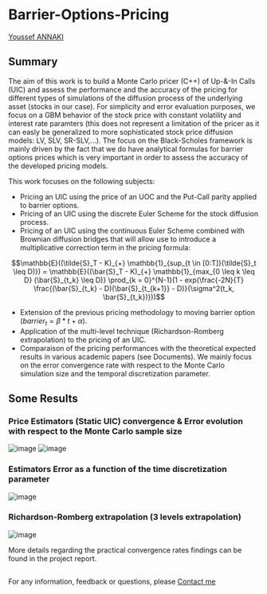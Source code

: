 # Barrier-Options-Pricing
[Youssef ANNAKI](https://www.linkedin.com/in/youssef-annaki-a91ab5192/)
## Summary

The aim of this work is to build a Monte Carlo pricer (C++) of Up-&-In Calls (UIC) and assess the performance and the accuracy of the pricing for different types of simulations of the diffusion process of the underlying asset (stocks in our case).
For simplicity and error evaluation purposes, we focus on a GBM behavior of the stock price with constant volatility and interest rate paramters (this does not represent a limitation of the pricer as it can easly be generalized to more sophisticated stock price diffusion models: LV, SLV, SR-SLV,...). The focus on the Black-Scholes framework is mainly driven by the fact that we do have analytical formulas for barrier options prices which is very important in order to assess the accuracy of the developed pricing models.

This work focuses on the following subjects:
- Pricing an UIC using the price of an UOC and the Put-Call parity applied to barrier options.
- Pricing of an UIC using the discrete Euler Scheme for the stock diffusion process.
- Pricing of an UIC using the continuous Euler Scheme combined with Brownian diffusion bridges that will allow use to introduce a multiplicative correction term in the pricing formula:

```math
\mathbb{E}((\tilde{S}_T - K)_{+} \mathbb{1}_{sup_{t \in [0:T]}(\tilde{S}_t \leq D)}) = \mathbb{E}((\bar{S}_T - K)_{+} \mathbb{1}_{max_{0 \leq k \leq D} (\bar{S}_{t_k} \leq D)} \prod_{k = 0}^{N-1}(1 - exp(\frac{-2N}{T} \frac{(\bar{S}_{t_k} - D)(\bar{S}_{t_{k+1}} - D)}{\sigma^2(t_k, \bar{S}_{t_k})}))
  ```
  - Extension of the previous pricing methodology to moving barrier option ($` barrier_t = \beta * t + \alpha `$).
  - Application of the multi-level technique (Richardson-Romberg extrapolation) to the pricing of an UIC.
  - Comparaison of the pricing performances with the theoretical expected results in various academic papers (see Documents). We mainly focus on the error convergence rate with respect to the Monte Carlo simulation size and the temporal discretization parameter.

## Some Results

### Price Estimators (Static UIC) convergence & Error evolution with respect to the Monte Carlo sample size
![image](https://github.com/YsfAnnaki/Barrier-Options-Pricing/assets/134018406/a50a683c-60e9-40bb-985a-b26a0da677d6)
![image](https://github.com/YsfAnnaki/Barrier-Options-Pricing/assets/134018406/4877c898-2aa1-49a0-8ce1-3b5f8edd5f80)

### Estimators Error as a function of the time discretization parameter
![image](https://github.com/YsfAnnaki/Barrier-Options-Pricing/assets/134018406/0a6600cc-c8e4-4fc9-93e7-5ae6c1b9f7e1)

### Richardson-Romberg extrapolation (3 levels extrapolation)
![image](https://github.com/YsfAnnaki/Barrier-Options-Pricing/assets/134018406/0630ef3d-8bba-4319-b89a-1e983f5e33aa)


More details regarding the practical convergence rates findings can be found in the project report.

##

For any information, feedback or questions, please [Contact me](mailto:annaki.youssef@gmail.com?subject=[GitHub]%20Source%20Han%20Sans)

